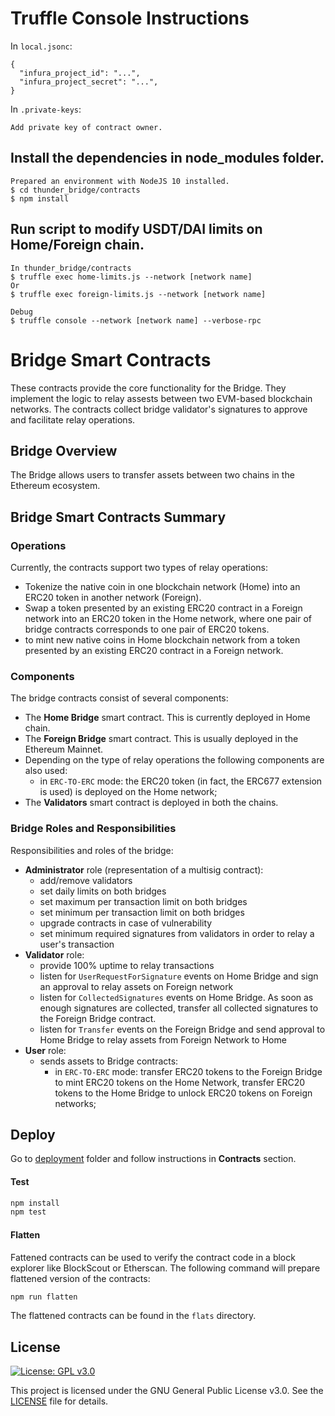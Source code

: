 # Truffle Console Instructions

In `local.jsonc`:
```
{
  "infura_project_id": "...",
  "infura_project_secret": "...",
}
```

In `.private-keys`:
```
Add private key of contract owner.
```

## Install the dependencies in node_modules folder.
```
Prepared an environment with NodeJS 10 installed.
$ cd thunder_bridge/contracts
$ npm install
```

## Run script to modify USDT/DAI limits on Home/Foreign chain.
```
In thunder_bridge/contracts
$ truffle exec home-limits.js --network [network name]
Or
$ truffle exec foreign-limits.js --network [network name]

Debug
$ truffle console --network [network name] --verbose-rpc
```

# Bridge Smart Contracts
These contracts provide the core functionality for the Bridge. They implement the logic to relay assests between two EVM-based blockchain networks. The contracts collect bridge validator's signatures to approve and facilitate relay operations.

## Bridge Overview

The Bridge allows users to transfer assets between two chains in the Ethereum ecosystem.

## Bridge Smart Contracts Summary

### Operations

Currently, the contracts support two types of relay operations:
* Tokenize the native coin in one blockchain network (Home) into an ERC20 token in another network (Foreign).
* Swap a token presented by an existing ERC20 contract in a Foreign network into an ERC20 token in the Home network, where one pair of bridge contracts corresponds to one pair of ERC20 tokens.
* to mint new native coins in Home blockchain network from a token presented by an existing ERC20 contract in a Foreign network.


### Components

The bridge contracts consist of several components:
* The **Home Bridge** smart contract. This is currently deployed in Home chain.
* The **Foreign Bridge** smart contract. This is usually deployed in the Ethereum Mainnet.
* Depending on the type of relay operations the following components are also used:
  * in `ERC-TO-ERC` mode: the ERC20 token (in fact, the ERC677 extension is used) is deployed on the Home network;
* The **Validators** smart contract is deployed in both the chains.

### Bridge Roles and Responsibilities

Responsibilities and roles of the bridge:
- **Administrator** role (representation of a multisig contract):
  - add/remove validators
  - set daily limits on both bridges
  - set maximum per transaction limit on both bridges
  - set minimum per transaction limit on both bridges
  - upgrade contracts in case of vulnerability
  - set minimum required signatures from validators in order to relay a user's transaction
- **Validator** role:
  - provide 100% uptime to relay transactions
  - listen for `UserRequestForSignature` events on Home Bridge and sign an approval to relay assets on Foreign network
  - listen for `CollectedSignatures` events on Home Bridge. As soon as enough signatures are collected, transfer all collected signatures to the Foreign Bridge contract.
  - listen for `Transfer` events on the Foreign Bridge and send approval to Home Bridge to relay assets from Foreign Network to Home
- **User** role:
  - sends assets to Bridge contracts:
    - in `ERC-TO-ERC` mode: transfer ERC20 tokens to the Foreign Bridge to mint ERC20 tokens on the Home Network, transfer ERC20 tokens to the Home Bridge to unlock ERC20 tokens on Foreign networks;

## Deploy

Go to [deployment](./deployment) folder and follow instructions in **Contracts** section.

#### Test
```bash
npm install
npm test
```

#### Flatten
Fattened contracts can be used to verify the contract code in a block explorer like BlockScout or Etherscan.
The following command will prepare flattened version of the contracts:

```bash
npm run flatten
```
The flattened contracts can be found in the `flats` directory.

## License

[![License: GPL v3.0](https://img.shields.io/badge/License-GPL%20v3-blue.svg)](https://www.gnu.org/licenses/gpl-3.0)

This project is licensed under the GNU General Public License v3.0. See the [LICENSE](LICENSE) file for details.



